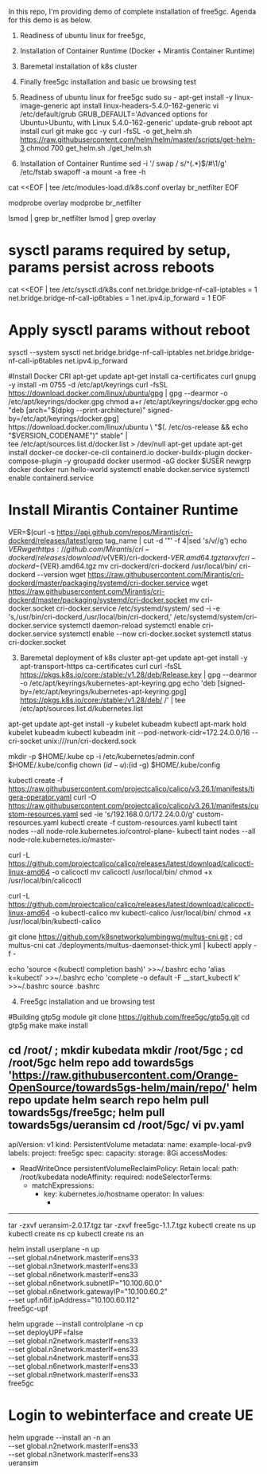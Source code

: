 In  this repo, I'm providing demo of complete installation of free5gc. Agenda for this demo is as below.

1) Readiness of ubuntu linux for free5gc, 
2) Installation of Container Runtime (Docker + Mirantis Container Runtime)
3) Baremetal installation of k8s cluster
4) Finally free5gc installation and basic ue browsing test


1) Readiness of ubuntu linux for free5gc
sudo su -
apt-get install -y linux-image-generic
apt install linux-headers-5.4.0-162-generic
vi /etc/default/grub
	GRUB_DEFAULT='Advanced options for Ubuntu>Ubuntu, with Linux 5.4.0-162-generic'
update-grub
reboot
apt install curl git make gcc -y
curl -fsSL -o get_helm.sh https://raw.githubusercontent.com/helm/helm/master/scripts/get-helm-3
chmod 700 get_helm.sh
./get_helm.sh


2) Installation of Container Runtime 
sed -i '/ swap / s/^\(.*\)$/#\1/g' /etc/fstab
swapoff -a 
mount -a
free -h

cat <<EOF | tee /etc/modules-load.d/k8s.conf
overlay
br_netfilter
EOF

modprobe overlay
modprobe br_netfilter

lsmod | grep br_netfilter
lsmod | grep overlay

# sysctl params required by setup, params persist across reboots
cat <<EOF | tee /etc/sysctl.d/k8s.conf
net.bridge.bridge-nf-call-iptables  = 1
net.bridge.bridge-nf-call-ip6tables = 1
net.ipv4.ip_forward                 = 1
EOF

# Apply sysctl params without reboot
sysctl --system
sysctl net.bridge.bridge-nf-call-iptables net.bridge.bridge-nf-call-ip6tables net.ipv4.ip_forward

#Install Docker CRI
apt-get update
apt-get install ca-certificates curl gnupg -y
install -m 0755 -d /etc/apt/keyrings
curl -fsSL https://download.docker.com/linux/ubuntu/gpg | gpg --dearmor -o /etc/apt/keyrings/docker.gpg
chmod a+r /etc/apt/keyrings/docker.gpg
echo \
  "deb [arch="$(dpkg --print-architecture)" signed-by=/etc/apt/keyrings/docker.gpg] https://download.docker.com/linux/ubuntu \
  "$(. /etc/os-release && echo "$VERSION_CODENAME")" stable" | \
  tee /etc/apt/sources.list.d/docker.list > /dev/null
apt-get update
apt-get install docker-ce docker-ce-cli containerd.io docker-buildx-plugin docker-compose-plugin -y
groupadd docker
usermod -aG docker $USER
newgrp docker
docker run hello-world
systemctl enable docker.service
systemctl enable containerd.service

# Install Mirantis Container Runtime
VER=$(curl -s https://api.github.com/repos/Mirantis/cri-dockerd/releases/latest|grep tag_name | cut -d '"' -f 4|sed 's/v//g')
echo $VER
wget https://github.com/Mirantis/cri-dockerd/releases/download/v${VER}/cri-dockerd-${VER}.amd64.tgz
tar xvf cri-dockerd-${VER}.amd64.tgz
mv cri-dockerd/cri-dockerd /usr/local/bin/
cri-dockerd --version
wget https://raw.githubusercontent.com/Mirantis/cri-dockerd/master/packaging/systemd/cri-docker.service
wget https://raw.githubusercontent.com/Mirantis/cri-dockerd/master/packaging/systemd/cri-docker.socket
mv cri-docker.socket cri-docker.service /etc/systemd/system/
sed -i -e 's,/usr/bin/cri-dockerd,/usr/local/bin/cri-dockerd,' /etc/systemd/system/cri-docker.service
systemctl daemon-reload
systemctl enable cri-docker.service
systemctl enable --now cri-docker.socket
systemctl status cri-docker.socket


3) Baremetal deployment of k8s cluster
apt-get update
apt-get install -y apt-transport-https ca-certificates curl
curl -fsSL https://pkgs.k8s.io/core:/stable:/v1.28/deb/Release.key | gpg --dearmor -o /etc/apt/keyrings/kubernetes-apt-keyring.gpg
echo 'deb [signed-by=/etc/apt/keyrings/kubernetes-apt-keyring.gpg] https://pkgs.k8s.io/core:/stable:/v1.28/deb/ /' | tee /etc/apt/sources.list.d/kubernetes.list

apt-get update
apt-get install -y kubelet kubeadm kubectl
apt-mark hold kubelet kubeadm kubectl
kubeadm init --pod-network-cidr=172.24.0.0/16 --cri-socket unix:///run/cri-dockerd.sock

mkdir -p $HOME/.kube
cp -i /etc/kubernetes/admin.conf $HOME/.kube/config
chown $(id -u):$(id -g) $HOME/.kube/config

kubectl create -f https://raw.githubusercontent.com/projectcalico/calico/v3.26.1/manifests/tigera-operator.yaml
curl -O https://raw.githubusercontent.com/projectcalico/calico/v3.26.1/manifests/custom-resources.yaml
sed -ie 's/192.168.0.0/172.24.0.0/g' custom-resources.yaml
kubectl create -f custom-resources.yaml
kubectl taint nodes --all node-role.kubernetes.io/control-plane-
kubectl taint nodes --all node-role.kubernetes.io/master-

curl -L https://github.com/projectcalico/calico/releases/latest/download/calicoctl-linux-amd64 -o calicoctl
mv calicoctl /usr/local/bin/
chmod +x /usr/local/bin/calicoctl

curl -L https://github.com/projectcalico/calico/releases/latest/download/calicoctl-linux-amd64 -o kubectl-calico
mv kubectl-calico /usr/local/bin/
chmod +x /usr/local/bin/kubectl-calico

git clone https://github.com/k8snetworkplumbingwg/multus-cni.git ; cd multus-cni
cat ./deployments/multus-daemonset-thick.yml | kubectl apply -f -

echo 'source <(kubectl completion bash)' >>~/.bashrc
echo 'alias k=kubectl' >>~/.bashrc
echo 'complete -o default -F __start_kubectl k' >>~/.bashrc
source .bashrc


4) Free5gc installation and ue browsing test

#Building gtp5g module
git clone https://github.com/free5gc/gtp5g.git
cd gtp5g
make
make install

cd /root/ ; mkdir kubedata
mkdir /root/5gc ; cd /root/5gc 
helm repo add towards5gs 'https://raw.githubusercontent.com/Orange-OpenSource/towards5gs-helm/main/repo/'
helm repo update
helm search repo
helm pull towards5gs/free5gc; helm pull towards5gs/ueransim
cd /root/5gc/
vi pv.yaml
---------
apiVersion: v1
kind: PersistentVolume
metadata:
  name: example-local-pv9
  labels:
    project: free5gc
spec:
  capacity:
    storage: 8Gi
  accessModes:
  - ReadWriteOnce
  persistentVolumeReclaimPolicy: Retain
  local:
    path: /root/kubedata
  nodeAffinity:
    required:
      nodeSelectorTerms:
      - matchExpressions:
        - key: kubernetes.io/hostname
          operator: In
          values:
          - <nodename>
------------
tar -zxvf ueransim-2.0.17.tgz
tar -zxvf free5gc-1.1.7.tgz
kubectl create ns up
kubectl create ns cp
kubectl create ns an

helm install userplane -n up \
--set global.n4network.masterIf=ens33 \
--set global.n3network.masterIf=ens33 \
--set global.n6network.masterIf=ens33 \
--set global.n6network.subnetIP="10.100.60.0" \
--set global.n6network.gatewayIP="10.100.60.2" \
--set upf.n6if.ipAddress="10.100.60.112" \
free5gc-upf

helm upgrade --install controlplane -n cp \
--set deployUPF=false \
--set global.n2network.masterIf=ens33 \
--set global.n3network.masterIf=ens33 \
--set global.n4network.masterIf=ens33 \
--set global.n6network.masterIf=ens33 \
--set global.n9network.masterIf=ens33 \
free5gc

# Login to webinterface and create UE 

helm upgrade --install an -n an \
--set global.n2network.masterIf=ens33 \
--set global.n3network.masterIf=ens33 \
ueransim
